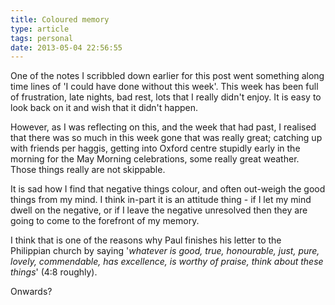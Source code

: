 ```yaml
---
title: Coloured memory
type: article
tags: personal
date: 2013-05-04 22:56:55
---
```

<p> One of the notes I scribbled down earlier for this post went something along time lines of &#39;I could have done without this week&#39;. This week has been full of frustration, late nights, bad rest, lots that I really didn&#39;t enjoy. It is easy to look back on it and wish that it didn&#39;t happen.</p><p> However, as I was reflecting on this, and the week that had past, I realised that there was so much in this week gone that was really great; catching up with friends per haggis, getting into Oxford centre stupidly early in the morning for the May Morning celebrations, some really great weather. Those things really are not skippable.</p><p> It is sad how I find that negative things colour, and often out-weigh the good things from my mind. I think in-part it is an attitude thing - if I let my mind dwell on the negative, or if I leave the negative unresolved then they are going to come to the forefront of my memory.</p><p> I think that is one of the reasons why Paul finishes his letter to the Philippian&nbsp;church by saying &#39;<em>whatever is good, true, honourable, just, pure, lovely, commendable, has excellence, is worthy of praise, think about these things</em>&#39; (4:8 roughly).</p><p> Onwards?</p>
